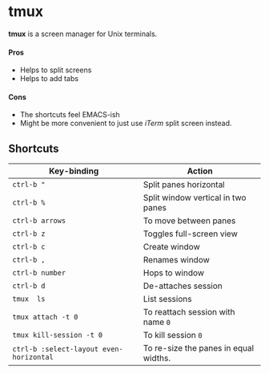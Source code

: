 # tmux

**tmux** is a screen manager for Unix terminals.

#### Pros

- Helps to split screens 
- Helps to add tabs

#### Cons
- The shortcuts feel EMACS-ish
- Might be more convenient to just use *iTerm* split screen instead.


## Shortcuts

Key-binding | Action
---------- | ------ 
`ctrl-b "` | Split panes horizontal
`ctrl-b %` | Split window vertical in two panes
`ctrl-b arrows` | To move between panes
`ctrl-b z` | Toggles full-screen view
`ctrl-b c` | Create window
`ctrl-b ,` | Renames window
`ctrl-b number` | Hops to window
`ctrl-b d` | De-attaches session
`tmux  ls` | List sessions
`tmux attach -t 0` | To reattach session with name `0`
`tmux kill-session -t 0` | To kill session `0`
`ctrl-b :select-layout even-horizontal` | To re-size the panes in equal widths.


